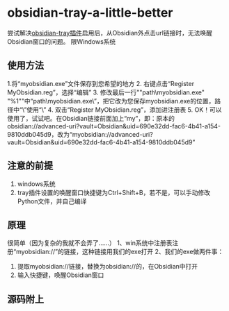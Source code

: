 # obsidian-tray-a-little-better
尝试解决[obsidian-tray插件](https://github.com/dragonwocky/obsidian-tray)启用后，从Obsidian外点击url链接时，无法唤醒Obsidian窗口的问题。
限Windows系统

## 使用方法
1.将“myobsidian.exe”文件保存到您希望的地方
2. 右键点击“Register MyObsidian.reg”，选择“编辑”
3. 修改最后一行"\"path\\myobsidian.exe\" \"%1\""中“path\\myobsidian.exe\”，把它改为您保存myobsidian.exe的位置，路径中“\”使用“\\”
4. 双击“Register MyObsidian.reg”，添加进注册表
5. OK！可以使用了，试试吧。在Obsidian链接前面加上“my”，即：原本的obsidian://advanced-uri?vault=Obsidian&uid=690e32dd-fac6-4b41-a154-9810ddb045d9，改为“myobsidian://advanced-uri?vault=Obsidian&uid=690e32dd-fac6-4b41-a154-9810ddb045d9”

## 注意的前提
1. windows系统
2. tray插件设置的唤醒窗口快捷键为Ctrl+Shift+B，若不是，可以手动修改Python文件，并自己编译

## 原理
很简单（因为复杂的我就不会弄了……）
1、win系统中注册表注册“myobsidian://”的链接，这种链接用我们的exe打开
2、我们的exe做两件事：
  1. 提取myobsidian://链接，替换为obsidian://的，在Obsidian中打开
  2. 输入快捷键，唤醒Obsidian窗口

## 源码附上
